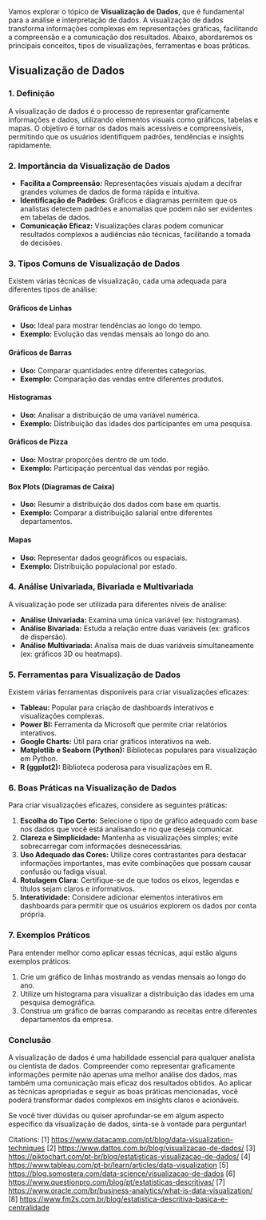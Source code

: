 Vamos explorar o tópico de **Visualização de Dados**, que é fundamental para a análise e interpretação de dados. A visualização de dados transforma informações complexas em representações gráficas, facilitando a compreensão e a comunicação dos resultados. Abaixo, abordaremos os principais conceitos, tipos de visualizações, ferramentas e boas práticas.

## **Visualização de Dados**

### **1. Definição**

A visualização de dados é o processo de representar graficamente informações e dados, utilizando elementos visuais como gráficos, tabelas e mapas. O objetivo é tornar os dados mais acessíveis e compreensíveis, permitindo que os usuários identifiquem padrões, tendências e insights rapidamente.

### **2. Importância da Visualização de Dados**

- **Facilita a Compreensão:** Representações visuais ajudam a decifrar grandes volumes de dados de forma rápida e intuitiva.
- **Identificação de Padrões:** Gráficos e diagramas permitem que os analistas detectem padrões e anomalias que podem não ser evidentes em tabelas de dados.
- **Comunicação Eficaz:** Visualizações claras podem comunicar resultados complexos a audiências não técnicas, facilitando a tomada de decisões.

### **3. Tipos Comuns de Visualização de Dados**

Existem várias técnicas de visualização, cada uma adequada para diferentes tipos de análise:

#### **Gráficos de Linhas**
- **Uso:** Ideal para mostrar tendências ao longo do tempo.
- **Exemplo:** Evolução das vendas mensais ao longo do ano.

#### **Gráficos de Barras**
- **Uso:** Comparar quantidades entre diferentes categorias.
- **Exemplo:** Comparação das vendas entre diferentes produtos.

#### **Histogramas**
- **Uso:** Analisar a distribuição de uma variável numérica.
- **Exemplo:** Distribuição das idades dos participantes em uma pesquisa.

#### **Gráficos de Pizza**
- **Uso:** Mostrar proporções dentro de um todo.
- **Exemplo:** Participação percentual das vendas por região.

#### **Box Plots (Diagramas de Caixa)**
- **Uso:** Resumir a distribuição dos dados com base em quartis.
- **Exemplo:** Comparar a distribuição salarial entre diferentes departamentos.

#### **Mapas**
- **Uso:** Representar dados geográficos ou espaciais.
- **Exemplo:** Distribuição populacional por estado.

### **4. Análise Univariada, Bivariada e Multivariada**

A visualização pode ser utilizada para diferentes níveis de análise:

- **Análise Univariada:** Examina uma única variável (ex: histogramas).
- **Análise Bivariada:** Estuda a relação entre duas variáveis (ex: gráficos de dispersão).
- **Análise Multivariada:** Analisa mais de duas variáveis simultaneamente (ex: gráficos 3D ou heatmaps).

### **5. Ferramentas para Visualização de Dados**

Existem várias ferramentas disponíveis para criar visualizações eficazes:

- **Tableau:** Popular para criação de dashboards interativos e visualizações complexas.
- **Power BI:** Ferramenta da Microsoft que permite criar relatórios interativos.
- **Google Charts:** Útil para criar gráficos interativos na web.
- **Matplotlib e Seaborn (Python):** Bibliotecas populares para visualização em Python.
- **R (ggplot2):** Biblioteca poderosa para visualizações em R.

### **6. Boas Práticas na Visualização de Dados**

Para criar visualizações eficazes, considere as seguintes práticas:

1. **Escolha do Tipo Certo:** Selecione o tipo de gráfico adequado com base nos dados que você está analisando e no que deseja comunicar.
2. **Clareza e Simplicidade:** Mantenha as visualizações simples; evite sobrecarregar com informações desnecessárias.
3. **Uso Adequado das Cores:** Utilize cores contrastantes para destacar informações importantes, mas evite combinações que possam causar confusão ou fadiga visual.
4. **Rotulagem Clara:** Certifique-se de que todos os eixos, legendas e títulos sejam claros e informativos.
5. **Interatividade:** Considere adicionar elementos interativos em dashboards para permitir que os usuários explorem os dados por conta própria.

### **7. Exemplos Práticos**

Para entender melhor como aplicar essas técnicas, aqui estão alguns exemplos práticos:

1. Crie um gráfico de linhas mostrando as vendas mensais ao longo do ano.
2. Utilize um histograma para visualizar a distribuição das idades em uma pesquisa demográfica.
3. Construa um gráfico de barras comparando as receitas entre diferentes departamentos da empresa.

### **Conclusão**

A visualização de dados é uma habilidade essencial para qualquer analista ou cientista de dados. Compreender como representar graficamente informações permite não apenas uma melhor análise dos dados, mas também uma comunicação mais eficaz dos resultados obtidos. Ao aplicar as técnicas apropriadas e seguir as boas práticas mencionadas, você poderá transformar dados complexos em insights claros e acionáveis.

Se você tiver dúvidas ou quiser aprofundar-se em algum aspecto específico da visualização de dados, sinta-se à vontade para perguntar!

Citations:
[1] https://www.datacamp.com/pt/blog/data-visualization-techniques
[2] https://www.dattos.com.br/blog/visualizacao-de-dados/
[3] https://piktochart.com/pt-br/blog/estatisticas-visualizacao-de-dados/
[4] https://www.tableau.com/pt-br/learn/articles/data-visualization
[5] https://blog.somostera.com/data-science/visualizacao-de-dados
[6] https://www.questionpro.com/blog/pt/estatisticas-descritivas/
[7] https://www.oracle.com/br/business-analytics/what-is-data-visualization/
[8] https://www.fm2s.com.br/blog/estatistica-descritiva-basica-e-centralidade